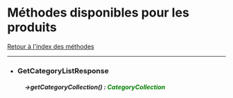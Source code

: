 # Méthodes disponibles pour les produits

[Retour à l'index des méthodes](index.md)

___

- ### GetCategoryListResponse

##### &nbsp;&nbsp;&nbsp;&nbsp;&nbsp;&nbsp;&nbsp;&nbsp;&nbsp;&nbsp;&nbsp;&nbsp;->getCategoryCollection() : <span style="color:green"> CategoryCollection </span>